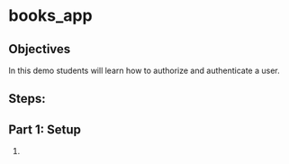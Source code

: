 # books_app


## Objectives

In this demo students will learn how to authorize and authenticate a user.

## Steps:

## Part 1: Setup
1.